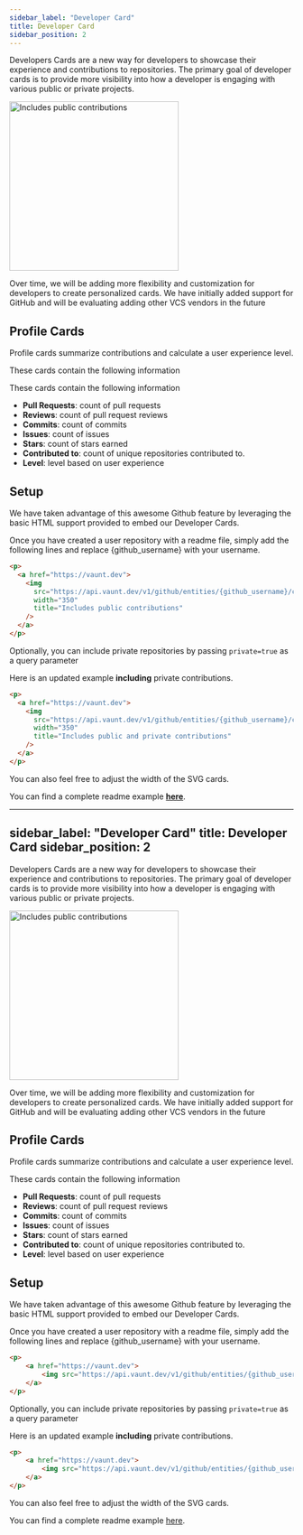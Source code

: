 ```yaml
---
sidebar_label: "Developer Card"
title: Developer Card
sidebar_position: 2
---
```


Developers Cards are a new way for developers to showcase their experience and contributions to repositories. The primary goal of developer cards is to provide more visibility into how a developer is engaging with various public or private projects.

<p>    
<a href="https://community.vaunt.dev/board/simonmazzaroth">
        <img src="https://api.vaunt.dev/v1/github/entities/simonmazzaroth/contributions?format=svg" width="300" title="Includes public contributions"/>
    </a>
</p>

Over time, we will be adding more flexibility and customization for developers to create personalized cards. We have initially added support for GitHub and will be evaluating adding other VCS vendors in the future

## Profile Cards

Profile cards summarize contributions and calculate a user experience level.

These cards contain the following information


These cards contain the following information 
- **Pull Requests**: count of pull requests 
- **Reviews**: count of pull request reviews  
- **Commits**: count of commits 
- **Issues**: count of issues 
- **Stars**: count of stars earned 
- **Contributed to**: count of unique repositories contributed to. 
- **Level**: level based on user experience


## Setup

We have taken advantage of this awesome Github feature by leveraging the basic HTML support provided to embed our Developer Cards.

Once you have created a user repository with a readme file, simply add the following lines and replace \{github_username\} with your username.

```html
<p>
  <a href="https://vaunt.dev">
    <img
      src="https://api.vaunt.dev/v1/github/entities/{github_username}/contributions?format=svg"
      width="350"
      title="Includes public contributions"
    />
  </a>
</p>
```

Optionally, you can include private repositories by passing `private=true` as a query parameter

Here is an updated example **including** private contributions.

```html
<p>
  <a href="https://vaunt.dev">
    <img
      src="https://api.vaunt.dev/v1/github/entities/{github_username}/contributions?format=svg&private=true"
      width="350"
      title="Includes public and private contributions"
    />
  </a>
</p>
```

You can also feel free to adjust the width of the SVG cards.

You can find a complete readme example **[here](https://github.com/simonmazzaroth/simonmazzaroth/blob/main/README.md)**.

---
sidebar_label: "Developer Card"
title: Developer Card
sidebar_position: 2
---
Developers Cards are a new way for developers to showcase their experience and contributions to repositories. The primary goal of developer cards is to provide more visibility into how a developer is engaging with various public or private projects.

<p>    
<a href="https://community.vaunt.dev/board/simonmazzaroth">
        <img src="https://api.vaunt.dev/v1/github/entities/simonmazzaroth/contributions?format=svg" width="300" title="Includes public contributions"/>
    </a>
</p>

Over time, we will be adding more flexibility and customization for developers to create personalized cards. We have initially added support for GitHub and will be evaluating adding other VCS vendors in the future

## Profile Cards 

Profile cards summarize contributions and calculate a user experience level. 

These cards contain the following information 
- **Pull Requests**: count of pull requests 
- **Reviews**: count of pull request reviews  
- **Commits**: count of commits 
- **Issues**: count of issues 
- **Stars**: count of stars earned 
- **Contributed to**: count of unique repositories contributed to. 
- **Level**: level based on user experience

## Setup

We have taken advantage of this awesome Github feature by leveraging the basic HTML support provided to embed our Developer Cards.

Once you have created a user repository with a readme file, simply add the following lines and replace \{github_username\} with your username.

```html
<p>
    <a href="https://vaunt.dev">
        <img src="https://api.vaunt.dev/v1/github/entities/{github_username}/contributions?format=svg" width="350" title="Includes public contributions"/>
    </a>
</p>
```

Optionally, you can include private repositories by passing `private=true` as a query parameter

Here is an updated example **including** private contributions.

```html
<p>
    <a href="https://vaunt.dev">
        <img src="https://api.vaunt.dev/v1/github/entities/{github_username}/contributions?format=svg&private=true" width="350" title="Includes public and private contributions" />
    </a>
</p>
```

You can also feel free to adjust the width of the SVG cards.

You can find a complete readme example [here](https://github.com/simonmazzaroth/simonmazzaroth/blob/main/README.md).

